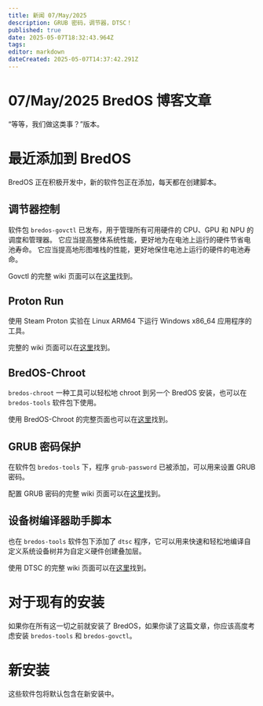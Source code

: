 ```yaml
---
title: 新闻 07/May/2025
description: GRUB 密码，调节器，DTSC！
published: true
date: 2025-05-07T18:32:43.964Z
tags:
editor: markdown
dateCreated: 2025-05-07T14:37:42.291Z
---
```


# 07/May/2025 BredOS 博客文章

“等等，我们做这类事？”版本。

# 最近添加到 BredOS

BredOS 正在积极开发中，新的软件包正在添加，每天都在创建脚本。

## 调节器控制

软件包 `bredos-govctl` 已发布，用于管理所有可用硬件的 CPU、GPU 和 NPU 的调度和管理器。
它应当提高整体系统性能，更好地为在电池上运行的硬件节省电池寿命。
它应当提高地形图堆栈的性能，更好地保住电池上运行的硬件的电池寿命。

Govctl 的完整 wiki 页面可以在[这里](/how-to/govctl)找到。

## Proton Run

使用 Steam Proton 实验在 Linux ARM64 下运行 Windows x86_64 应用程序的工具。

完整的 wiki 页面可以在[这里](/how-to/proton-run)找到。

## BredOS-Chroot

`bredos-chroot` 一种工具可以轻松地 chroot 到另一个 BredOS 安装，也可以在 `bredos-tools` 软件包下使用。

使用 BredOS-Chroot 的完整页面也可以在[这里](/how-to/bredos-chroot)找到。

## GRUB 密码保护

在软件包 `bredos-tools` 下，程序 `grub-password` 已被添加，可以用来设置 GRUB 密码。

配置 GRUB 密码的完整 wiki 页面可以在[这里](/Tools#grub-password-protection)找到。

## 设备树编译器助手脚本

也在 `bredos-tools` 软件包下添加了 `dtsc` 程序，它可以用来快速和轻松地编译自定义系统设备树并为自定义硬件创建叠加层。

使用 DTSC 的完整 wiki 页面可以在[这里](/Tools#dtsc-helper-script)找到。

# 对于现有的安装

如果你在所有这一切之前就安装了 BredOS，如果你读了这篇文章，你应该高度考虑安装 `bredos-tools` 和 `bredos-govctl`。

# 新安装

这些软件包将默认包含在新安装中。